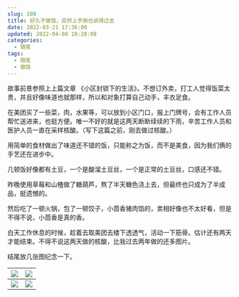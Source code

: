 ```yaml
---
slug: 109
title: 好久不做饭，突然上手倒也说得过去
date: 2022-03-21 17:36:00
updated: 2022-04-08 10:28:08
categories: 
  - 随笔
tags: 
  - 随笔
  - 做饭
---
```




故事前景参照上上篇文章 《小区封锁下的生活》。不想订外卖，打工人觉得饭菜太贵，并且好像味道也就那样，所以和对象打算自己动手，丰衣足食。

<!-- more -->

在美团买了一些菜，肉，水果等，可以放到小区门口，报上门牌号，会有工作人员帮忙送进来，也挺方便。唯一不好的就是这两天断断续续的下雨，辛苦工作人员和医护人员一直在采样核酸。（写下这篇之前，刚去做过核酸。）

用简单的食材做出了味道还不错的饭，只能称之为饭，而不是美食，因为我们俩的手艺还在进步中。

几顿饭好像都有土豆，一个是酸溜土豆丝，一个是正常的土豆丝，口感还不错。

昨晚使用草莓和山楂做了糖葫芦，熬了半天糖色浇上去，但最终也只成为了半成品，挺遗憾的。

然后吃了一顿火锅，包了一顿饺子，小茴香猪肉馅的，卖相好像也不太好看，但是不得不说，小茴香是真的香。

白天工作休息的时候，趁着去取美团去楼下透透气，活动一下筋骨。估计还有两天才能结束。不得不说这两天做的核酸，比我过去两年做的还多图片。

结尾放几张图纪念一下。

|![](https://img.zburu.com/i/2022/03/22/51b994dfc21069ad8da0db2ed852dc7f.png)|![](https://img.zburu.com/i/2022/03/22/d7958a8dfc0d37fa7ac909fbeacb14e2.png)|
|---|---|
|![](https://img.zburu.com/i/2022/03/22/e5acc14667b06502d48c8371664d8105.png)|![](https://img.zburu.com/i/2022/03/22/d6ab67df9e558c05cc6bda64c696756e.png)|






